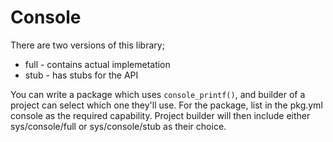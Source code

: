 <!--
#
# Licensed to the Apache Software Foundation (ASF) under one
# or more contributor license agreements.  See the NOTICE file
# distributed with this work for additional information
# regarding copyright ownership.  The ASF licenses this file
# to you under the Apache License, Version 2.0 (the
# "License"); you may not use this file except in compliance
# with the License.  You may obtain a copy of the License at
#
# http://www.apache.org/licenses/LICENSE-2.0
#
# Unless required by applicable law or agreed to in writing,
# software distributed under the License is distributed on an
# "AS IS" BASIS, WITHOUT WARRANTIES OR CONDITIONS OF ANY
#  KIND, either express or implied.  See the License for the
# specific language governing permissions and limitations
# under the License.
#
-->

# Console

There are two versions of this library;
  * full - contains actual implemetation
  * stub - has stubs for the API

You can write a package which uses ```console_printf()```, and builder of a
project can select which one they'll use.
For the package, list in the pkg.yml console as the required capability.
Project builder will then include either sys/console/full or
sys/console/stub as their choice.

